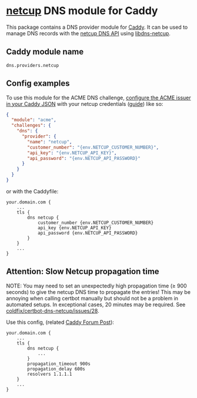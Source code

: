 # [netcup](https://www.netcup.de/) DNS module for Caddy

This package contains a DNS provider module for [Caddy](https://github.com/caddyserver/caddy). It can be used to manage DNS records with the [netcup DNS API](https://ccp.netcup.net/run/webservice/servers/endpoint.php) using [libdns-netcup](https://github.com/libdns/netcup).

## Caddy module name

```
dns.providers.netcup
```

## Config examples

To use this module for the ACME DNS challenge, [configure the ACME issuer in your Caddy JSON](https://caddyserver.com/docs/json/apps/tls/automation/policies/issuer/acme/) with your netcup credentials ([guide](https://www.netcup-wiki.de/wiki/CCP_API)) like so:

```json
{
  "module": "acme",
  "challenges": {
    "dns": {
      "provider": {
        "name": "netcup",
        "customer_number": "{env.NETCUP_CUSTOMER_NUMBER}",
        "api_key": "{env.NETCUP_API_KEY}",
        "api_password": "{env.NETCUP_API_PASSWORD}"
      }
    }
  }
}
```

or with the Caddyfile:

```
your.domain.com {
	...
	tls {
		dns netcup {
			customer_number {env.NETCUP_CUSTOMER_NUMBER}
			api_key {env.NETCUP_API_KEY}
			api_password {env.NETCUP_API_PASSWORD}
		}
	}
	...
}
```
## Attention: Slow Netcup propagation time

NOTE: You may need to set an unexpectedly high propagation time (≥ 900 seconds) to give the netcup DNS time to propagate the entries! This may be annoying when calling certbot manually but should not be a problem in automated setups. In exceptional cases, 20 minutes may be required. See [coldfix/certbot-dns-netcup/issues/28](https://github.com/coldfix/certbot-dns-netcup/issues/28).

Use this config, (related [Caddy Forum Post](https://caddy.community/t/unable-to-issue-a-ssl-cert-via-acme-dns-for-netcup/21807)):
```
your.domain.com {
	...
	tls {
		dns netcup {
			...
		}
		propagation_timeout 900s
		propagation_delay 600s
		resolvers 1.1.1.1
	}
	...
}
```
